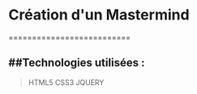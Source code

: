 # Création d'un Mastermind
==========================

##Technologies utilisées : 
--------------------------
>HTML5
>CSS3
>JQUERY
